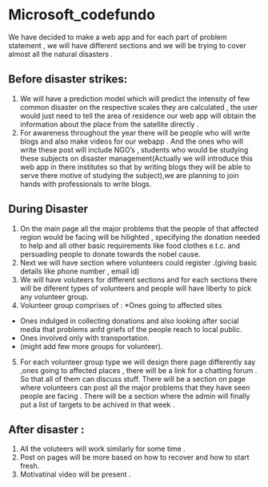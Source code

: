 # Microsoft_codefundo

We have decided to make a web app and for each part of problem statement , we will have different sections and we will be trying to cover almost all the natural disasters .
## Before disaster strikes:
1. We will have a prediction model which will predict the intensity of few common disaster on the respective scales they are calculated , the user would just need to tell the area of residence our web app will obtain the information about the place from the satellite directly .
2. For awareness throughout  the year there will be people who will write blogs and also make videos for our webapp . And the ones who will write these post will include NGO’s , students who would be studying these subjects on disaster management(Actually we will introduce this web app in there institutes so that by writing blogs they will be able to serve there motive of studying the subject),we are planning to join hands with professionals to write blogs.
## During Disaster 
1. On the main page all the major problems that the people of that affected region would be facing will be hilighted , specifying the donation needed to help and all other basic requirements like food clothes e.t.c. and persuading people to donate towards the nobel cause.
2. Next we will have section where volunteers could register .(giving basic details like phone number , email id) 
3. We will have voluteers for different sections and for each sections there will be diferent types of volunteers and people will have liberty to pick any volunteer group. 
4. Volunteer group comprises of :
*Ones going to affected sites
* Ones indulged in collecting donations and also looking after social media that problems anfd griefs of the people reach to local public.
* Ones involved only with transportation.
* (might add few more groups for volunteer).
5. For each volunteer group type we will design there page differently say ,ones going to affected places , there will be a link for a chatting forum . So that all of them can discuss stuff. There will be a section on page where volunteers can post all the major problems that they have seen people are facing . There will be a section where the admin will finally put a list of targets to be achived in that week . 
## After disaster :
1. All the voluteers will work similarly for some time .
2. Post on pages will be more based on how to recover and how to start fresh.
3. Motivatinal video will be present .

